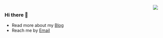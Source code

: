 <img align="right" src="https://github-readme-stats.vercel.app/api?username=vfanghao&show_icons=true&icon_color=0366d6&text_color=24292e&bg_color=ffffff&hide_title=true" />


### Hi there 👋

- Read more about my [Blog](https://fanghao.me/)
- Reach me by [Email](mailto:vfanghao@gmail.com)

